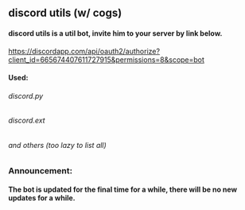 ## discord utils (w/ cogs)

#### discord utils is a util bot, invite him to your server by link below.
https://discordapp.com/api/oauth2/authorize?client_id=665674407611727915&permissions=8&scope=bot

#### Used:
###### discord.py<br/>
###### discord.ext<br/>
###### and others (too lazy to list all)


### Announcement:

#### The bot is updated for the final time for a while, there will be no new updates for a while.
